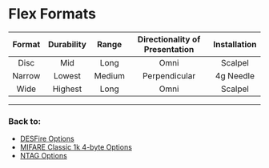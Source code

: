 # Flex Formats

| Format       | Durability   | Range        | Directionality of Presentation | Installation |
| :----------: | :----------: | :----------: | :----------------------------: | :----------: |
| Disc         | Mid          | Long         | Omni                           | Scalpel      |
| Narrow       | Lowest       | Medium       | Perpendicular                  | 4g Needle    |
| Wide         | Highest      | Long         | Omni                           | Scalpel      |

---
### Back to:
- [DESFire Options](DESFIRE_OPTIONS.md)
- [MIFARE Classic 1k 4-byte Options](MIFARE_CLASSIC_1K_4B.md)
- [NTAG Options](NTAG_OPTIONS.md)

